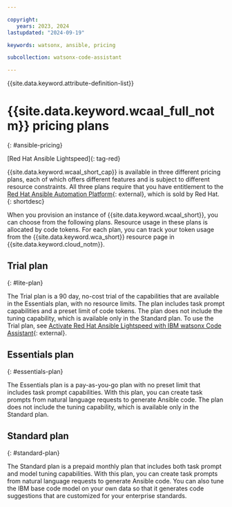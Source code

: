```yaml
---

copyright:
   years: 2023, 2024
lastupdated: "2024-09-19"

keywords: watsonx, ansible, pricing

subcollection: watsonx-code-assistant

---
```


{{site.data.keyword.attribute-definition-list}}

# {{site.data.keyword.wcaal_full_notm}} pricing plans
{: #ansible-pricing}

[Red Hat Ansible Lightspeed]{: tag-red}

{{site.data.keyword.wcaal_short_cap}} is available in three different pricing plans, each of which offers different features and is subject to different resource constraints. All three plans require that you have entitlement to the [Red Hat Ansible Automation Platform](https://www.redhat.com/en/technologies/management/ansible){: external}, which is sold by Red Hat.
{: shortdesc}

When you provision an instance of {{site.data.keyword.wcaal_short}}, you can choose from the following plans. Resource usage in these plans is allocated by code tokens. For each plan, you can track your token usage from the {{site.data.keyword.wca_short}} resource page in {{site.data.keyword.cloud_notm}}.

## Trial plan
{: #lite-plan}

The Trial plan is a 90 day, no-cost trial of the capabilities that are available in the Essentials plan, with no resource limits. The plan includes task prompt capabilities and a preset limit of code tokens. The plan does not include the tuning capability, which is available only in the Standard plan. To use the Trial plan, see [Activate Red Hat Ansible Lightspeed with IBM watsonx Code Assistant](https://www.redhat.com/en/products/interactive-walkthrough/install-ansible-lightspeed){: external}.

## Essentials plan
{: #essentials-plan}

The Essentials plan is a pay-as-you-go plan with no preset limit that includes task prompt capabilities. With this plan, you can create task prompts from natural language requests to generate Ansible code. The plan does not include the tuning capability, which is available only in the Standard plan.

## Standard plan
{: #standard-plan}

The Standard plan is a prepaid monthly plan that includes both task prompt and model tuning capabilities. With this plan, you can create task prompts from natural language requests to generate Ansible code. You can also tune the IBM base code model on your own data so that it generates code suggestions that are customized for your enterprise standards.
